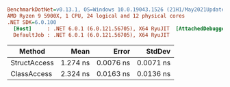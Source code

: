 ``` ini

BenchmarkDotNet=v0.13.1, OS=Windows 10.0.19043.1526 (21H1/May2021Update)
AMD Ryzen 9 5900X, 1 CPU, 24 logical and 12 physical cores
.NET SDK=6.0.100
  [Host]     : .NET 6.0.1 (6.0.121.56705), X64 RyuJIT  [AttachedDebugger]
  DefaultJob : .NET 6.0.1 (6.0.121.56705), X64 RyuJIT


```
|       Method |     Mean |     Error |    StdDev |
|------------- |---------:|----------:|----------:|
| StructAccess | 1.274 ns | 0.0076 ns | 0.0071 ns |
|  ClassAccess | 2.324 ns | 0.0163 ns | 0.0136 ns |

